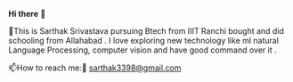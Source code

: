 **Hi there**  :wave:

:boy:This is Sarthak Srivastava pursuing Btech from IIIT Ranchi bought and did schooling from Allahabad . I love exploring new technology like ml natural Language Processing, computer vision and have good command over it . 


:mailbox:How to reach me::email:
sarthak3398@gmail.com

